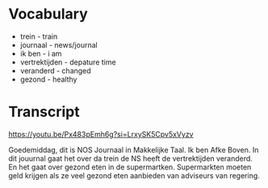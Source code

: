 # Vocabulary

- trein - train
- journaal - news/journal
- ik ben - i am
- vertrektijden - depature time
- veranderd - changed
- gezond - healthy

# Transcript

https://youtu.be/Px483pEmh6g?si=LrxySK5Cpv5xVyzv

Goedemiddag, dit is NOS Journaal in Makkelijke Taal. Ik ben Afke Boven. In dit jouurnal gaat het over da trein de NS heeft de vertrektijden veranderd. En het gaat over gezond eten in de supermartken. Supermarkten moeten geld krijgen als ze veel gezond eten aanbieden van adviseurs van regering.